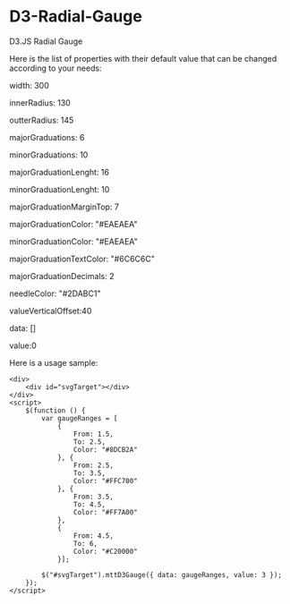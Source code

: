 D3-Radial-Gauge
===============

D3.JS Radial Gauge

Here is the list of properties with their default value that can be changed according to your needs:

width: 300

innerRadius: 130

outterRadius: 145

majorGraduations: 6

minorGraduations: 10

majorGraduationLenght: 16

minorGraduationLenght: 10

majorGraduationMarginTop: 7

majorGraduationColor: "#EAEAEA"

minorGraduationColor: "#EAEAEA"

majorGraduationTextColor: "#6C6C6C"

majorGraduationDecimals: 2

needleColor: "#2DABC1"

valueVerticalOffset:40

data: []

value:0

Here is a usage sample:

    <div>
        <div id="svgTarget"></div>
    </div>
    <script>
        $(function () {
            var gaugeRanges = [
                {
                    From: 1.5,
                    To: 2.5,
                    Color: "#8DCB2A"
                }, {
                    From: 2.5,
                    To: 3.5,
                    Color: "#FFC700"
                }, {
                    From: 3.5,
                    To: 4.5,
                    Color: "#FF7A00"
                },
                {
                    From: 4.5,
                    To: 6,
                    Color: "#C20000"
                }];

            $("#svgTarget").mttD3Gauge({ data: gaugeRanges, value: 3 });
        });
    </script>

